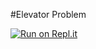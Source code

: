 #Elevator Problem


[![Run on Repl.it](https://repl.it/badge/github/Snickdx/elevator-problem)](https://repl.it/github/Snickdx/elevator-problem)